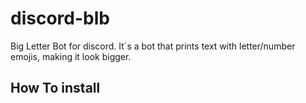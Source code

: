 # discord-blb
Big Letter Bot for discord.
It´s a bot that prints text with letter/number emojis, making it look bigger.

## How To install
